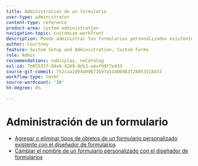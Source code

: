 ```yaml
---
title: Administración de un formulario
user-type: administrator
content-type: reference
product-area: system-administration
navigation-topic: customize-workfront
description: Puede administrar los formularios personalizados existentes con el diseñador de formularios.
author: Courtney
feature: System Setup and Administration, Custom Forms
role: Admin
recommendations: noDisplay, noCatalog
exl-id: 7b85533f-84a9-4289-8d13-a4af99f7e433
source-git-commit: 752caa1d94a09871b97a11400d83f28853118d33
workflow-type: tm+mt
source-wordcount: '38'
ht-degree: 0%

---
```


# Administración de un formulario

* [Agregar o eliminar tipos de objetos de un formulario personalizado existente con el diseñador de formularios](/help/quicksilver/administration-and-setup/customize-workfront/create-manage-custom-forms/form-designer/manage-a-form/add-or-remove-objects-from-a-form.md)
* [Cambiar el nombre de un formulario personalizado con el diseñador de formularios](/help/quicksilver/administration-and-setup/customize-workfront/create-manage-custom-forms/form-designer/manage-a-form/rename-a-custom-form.md)
